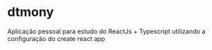 # dtmony
Aplicação pessoal para estudo do ReactJs + Typescript utilizando a configuração do create react app
